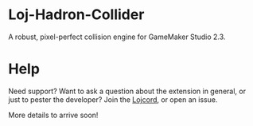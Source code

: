 # Loj-Hadron-Collider
A robust, pixel-perfect collision engine for GameMaker Studio 2.3.

# Help
Need support? Want to ask a question about the extension in general, or just to pester the developer? Join the [Lojcord](https://discord.gg/HTedE6QMKY), or open an issue.

More details to arrive soon!
